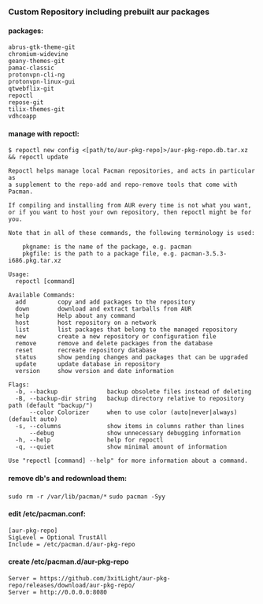 ### Custom Repository including prebuilt aur packages

#### packages:
```
abrus-gtk-theme-git
chromium-widevine
geany-themes-git
pamac-classic
protonvpn-cli-ng
protonvpn-linux-gui
qtwebflix-git
repoctl
repose-git
tilix-themes-git
vdhcoapp
```

#### manage with repoctl:

`
$ repoctl new config <[path/to/aur-pkg-repo]>/aur-pkg-repo.db.tar.xz && repoctl update
`

```
Repoctl helps manage local Pacman repositories, and acts in particular as
a supplement to the repo-add and repo-remove tools that come with Pacman.

If compiling and installing from AUR every time is not what you want,
or if you want to host your own repository, then repoctl might be for you.

Note that in all of these commands, the following terminology is used:

    pkgname: is the name of the package, e.g. pacman
    pkgfile: is the path to a package file, e.g. pacman-3.5.3-i686.pkg.tar.xz

Usage:
  repoctl [command]

Available Commands:
  add         copy and add packages to the repository
  down        download and extract tarballs from AUR
  help        Help about any command
  host        host repository on a network
  list        list packages that belong to the managed repository
  new         create a new repository or configuration file
  remove      remove and delete packages from the database
  reset       recreate repository database
  status      show pending changes and packages that can be upgraded
  update      update database in repository
  version     show version and date information

Flags:
  -b, --backup              backup obsolete files instead of deleting
  -B, --backup-dir string   backup directory relative to repository path (default "backup/")
      --color Colorizer     when to use color (auto|never|always) (default auto)
  -s, --columns             show items in columns rather than lines
      --debug               show unnecessary debugging information
  -h, --help                help for repoctl
  -q, --quiet               show minimal amount of information

Use "repoctl [command] --help" for more information about a command.
```

#### remove db's and redownload them:
`
sudo rm -r /var/lib/pacman/*
`
`
sudo pacman -Syy
` 

#### edit /etc/pacman.conf:

```
[aur-pkg-repo]
SigLevel = Optional TrustAll 
Include = /etc/pacman.d/aur-pkg-repo
```

#### create /etc/pacman.d/aur-pkg-repo

```
Server = https://github.com/3xitLight/aur-pkg-repo/releases/download/aur-pkg-repo/
Server = http://0.0.0.0:8080
```
